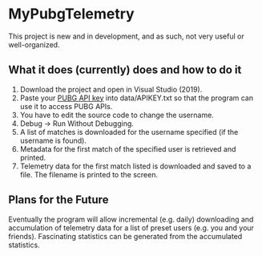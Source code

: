 # MyPubgTelemetry
This project is new and in development, and as such, not very useful or well-organized. 

## What it does (currently) does and how to do it
1. Download the project and open in Visual Studio (2019).
1. Paste your [PUBG API key](https://developer.playbattlegrounds.com/) into data/APIKEY.txt so that the program can use it to access PUBG APIs.
1. You have to edit the source code to change the username. 
1. Debug -> Run Without Debugging.
1. A list of matches is downloaded for the username specified (if the username is found).
1. Metadata for the first match of the specified user is retrieved and printed.
1. Telemetry data for the first match listed is downloaded and saved to a file. The filename is printed to the screen.

## Plans for the Future
Eventually the program will allow incremental (e.g. daily) downloading and accumulation of telemetry data for a list of preset users (e.g. you and your friends). 
Fascinating statistics can be generated from the accumulated statistics.
